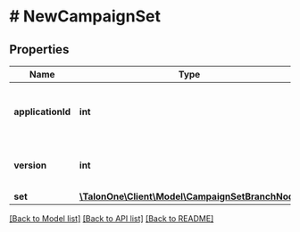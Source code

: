 # # NewCampaignSet

## Properties

Name | Type | Description | Notes
------------ | ------------- | ------------- | -------------
**applicationId** | **int** | The ID of the application that owns this entity. | 
**version** | **int** | Version of the campaign set | 
**set** | [**\TalonOne\Client\Model\CampaignSetBranchNode**](CampaignSetBranchNode.md) |  | 

[[Back to Model list]](../../README.md#documentation-for-models) [[Back to API list]](../../README.md#documentation-for-api-endpoints) [[Back to README]](../../README.md)


